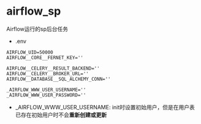 # airflow_sp
Airflow运行的sp后台任务

- .env
```angular2html
AIRFLOW_UID=50000
AIRFLOW__CORE__FERNET_KEY=''

AIRFLOW__CELERY__RESULT_BACKEND=''
AIRFLOW__CELERY__BROKER_URL=''
AIRFLOW__DATABASE__SQL_ALCHEMY_CONN=''

_AIRFLOW_WWW_USER_USERNAME=''
_AIRFLOW_WWW_USER_PASSWORD=''
```

- _AIRFLOW_WWW_USER_USERNAME:
  init时设置初始用户，但是在用户表已存在初始用户时不会**重新创建或更新**
